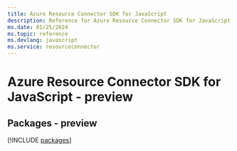 ```yaml
---
title: Azure Resource Connector SDK for JavaScript
description: Reference for Azure Resource Connector SDK for JavaScript
ms.date: 01/25/2024
ms.topic: reference
ms.devlang: javascript
ms.service: resourceconnector
---
```

# Azure Resource Connector SDK for JavaScript - preview
## Packages - preview
[!INCLUDE [packages](resource-connector-index.md)]
